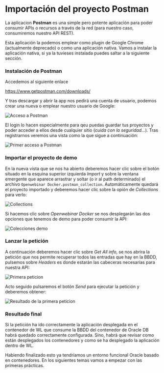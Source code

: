 # Importación del proyecto Postman

La aplicacion **Postman** es una simple pero potente aplicación para poder consumir APIs o recursos a través de la red (para nuestro caso, consumiremos nuestro API REST).

Esta aplicación la podemos emplear como plugin de Google Chrome (actualmente deprecado) o como una aplicación nativa. Vamos a instalar la aplicación nativa, si ya la tuvieses instalada puedes saltar a la siguiente sección.

### Instalación de Postman

Accedemos al siguiente enlace

<https://www.getpostman.com/downloads/>

Y tras descargar y abrir la app nos pedirá una cuenta de usuario, podemos crear una nueva o emplear nuestro usuario de Google:

![Acceso a Postman](./Imagenes/postrman_login.png)

El login lo hacen especialmente para qeu puedas guardar tus proyectos y poder acceder a ellos desde cualquier sitio (*cuida con la seguridad...*). Tras registrarnos veremos una vista como la que sigue a continuación:

![Primer acceso a Postman](./Imagenes/postman_primer_acceso.png)

### Importar el proyecto de demo

En la nueva vista que se nos ha abierto deberemos hacer clic sobre el botón situado en la esquina superior izquierda *Import* y sobre la ventana emergente que aparece arrastrar y soltar (o ir al path determinado) el archivo `Openwebinar Docker.postman_collection`. Automáticamente quedará el proyecto importado y deberemos hacer clic sobre la opión de *Collections* para verlo:

![Collections](./Imagenes/postman_collections.png)

Si hacemos clic sobre *Openwebinar Docker* se nos desplegarán las dos opciones que tenemos de demo para poder consumir la API:

![Colecciones demo](./Imagenes/postman_demo.png)

### Lanzar la petición

A continuación deberemos hacer clic sobre *Get All info*, se nos abrira la petición que nos permite recuperar todos las entradas que hay en la BBDD, pulsemos sobre *Headers* es donde estarán las cabeceras necesarias para nuestra API:

![Primera peticion](./Imagenes/postman_primera_peticion.png)

Acto seguido pulsaremos el botón *Send* para ejecutar la petición y deberemos obtener:

![Resultado de la primera peticion](./Imagenes/postman_resultado_primera_peticion.png)


### Resultado final

Si la petición ha ido correctamente la aplicación desplegada en el contenedor de WL que consume la BBDD del contenedor de Oracle DB habrá quedado correctamente configurada.
Sino, habrá que revisar como están desplegados los contenedores y como se ha desplegado la aplicación dentro de WL.

Habiendo finalizado esto ya tendríamos un entorno funcional Oracle basado en contenedores. En los siguientes temas vamos a empezar con las primeras prácticas.
